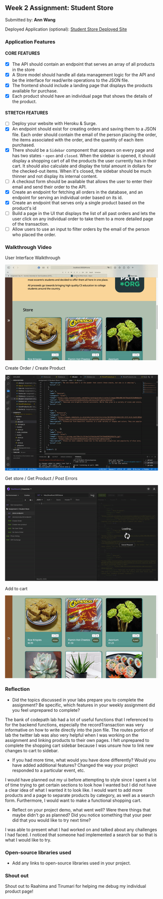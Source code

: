 ## Week 2 Assignment: Student Store

Submitted by: **Ann Wang**

Deployed Application (optional): [Student Store Deployed Site](ADD_LINK_HERE)

### Application Features

#### CORE FEATURES

- [x] The API should contain an endpoint that serves an array of all products in the store
- [x] A Store model should handle all data management logic for the API and be the interface for read/write operations to the JSON file.
- [x] The frontend should include a landing page that displays the products available for purchase.
- [x] Each product should have an individual page that shows the details of the product.

#### STRETCH FEATURES

- [ ] Deploy your website with Heroku & Surge. 
- [x] An endpoint should exist for creating orders and saving them to a JSON file. Each order should contain the email of the person placing the order, the items associated with the order, and the quantity of each item purchased.
- [x] There should be a `Sidebar` component that appears on every page and has two states - `open` and `closed`. When the sidebar is opened, it should display a shopping cart of all the products the user currently has in their cart. It should also calculate and display the total amount in dollars for the checked-out items. When it's closed, the sidebar should be much thinner and not display its internal content.
- [ ] A checkout form should be available that allows the user to enter their email and send their order to the API.
- [x] Create an endpoint for fetching all orders in the database, and an endpoint for serving an individual order based on its id.
- [x] Create an endpoint that serves only a single product based on the product's id
- [ ] Build a page in the UI that displays the list of all past orders and lets the user click on any individual order to take them to a more detailed page of the transaction.
- [ ] Allow users to use an input to filter orders by the email of the person who placed the order.

### Walkthrough Video

User Interface Walkthrough

<img src="./ui/src/components/imgs/ui.gif" alt="UI GIF">

Create Order / Create Product

<img src="./ui/src/components/imgs/create order:product.gif" alt="Create Order / Create Product">

Get store / Get Product / Post Errors

<img src="./ui/src/components/imgs/get:post store.gif" alt="Get store / Get Product / Post Errors">

Add to cart

<img src="./ui/src/components/imgs/addtocart.gif" alt="Add to cart">

### Reflection

* Did the topics discussed in your labs prepare you to complete the assignment? Be specific, which features in your weekly assignment did you feel unprepared to complete?

The bank of codepath lab had a lot of useful functions that I referenced to for the backend functions, especially the recordTransaction was very informative on how to write directly into the json file. The routes portion of lab the twitter lab was also very helpful when I was working on the assignment and linking products to their own pages. I felt unprepared to complete the shopping cart sidebar because I was unsure how to link new changes to cart to sidebar.

* If you had more time, what would you have done differently? Would you have added additional features? Changed the way your project responded to a particular event, etc.
  
I would have planned out my ui before attempting to style since I spent a lot of time trying to get certain sections to look how I wanted but I did not have a clear idea of what I wanted it to look like. I would want to add more products and a page to separate products by category, as well as a search form. Furthermore, I would want to make a functional shopping cart.

* Reflect on your project demo, what went well? Were there things that maybe didn't go as planned? Did you notice something that your peer did that you would like to try next time?

I was able to present what I had worked on and talked about any challenges I had faced. I noticed that someone had implemented a search bar so that is what I would like to try.

### Open-source libraries used

- Add any links to open-source libraries used in your project.

### Shout out

Shout out to Raahima and Tirumari for helping me debug my individual product page! 